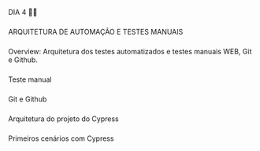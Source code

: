 DIA 4 👩‍💻
###
ARQUITETURA DE AUTOMAÇÃO E TESTES MANUAIS
###
Overview: Arquitetura dos testes automatizados e testes manuais WEB, Git e Github.
###
Teste manual
###
Git e Github
###
Arquitetura do projeto do Cypress
###
Primeiros cenários com Cypress
